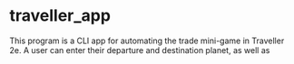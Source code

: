 # traveller_app

This program is a CLI app for automating the trade mini-game in Traveller 2e. A user can enter their departure and destination planet, as well as 